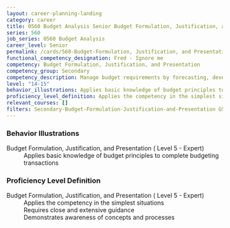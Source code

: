 ```yaml
---
layout: career-planning-landing
category: career
title: 0560 Budget Analysis Senior Budget Formulation, Justification, and Presentation
series: 560
job_series: 0560 Budget Analysis
career_level: Senior
permalink: /cards/560-Budget-Formulation, Justification, and Presentation-Senior
functional_competency_designation: Fred - Ignore me
competency: Budget Formulation, Justification, and Presentation
competency_group: Secondary
competency_description: Manage budget requirements by forecasting, developing and justifying budgets in compliance with statutory/regulatory guidance. 
level: "14-15"
behavior_illustrations: Applies basic knowledge of budget principles to complete budgeting transactions
proficiency_level_definition: Applies the competency in the simplest situations ? Requires close and extensive guidance ? Demonstrates awareness of concepts and processes
relevant_courses: []
filters: Secondary-Budget-Formulation-Justification-and-Presentation GS-14-15 series-0560
---
```


<div class="desktop:grid-col-6 margin-y-205">
  <div class="border-top-05 bg-white padding-2 shadow-5 height-full members-hover border-1px border-gray-30 border-top-orange radius-lg">
    <h3>Behavior Illustrations</h3>
    <dl class="text-base"><dt>Budget Formulation, Justification, and Presentation ( Level 5 - Expert)</dt><dd>Applies basic knowledge of budget principles to complete budgeting transactions</dd></dl>
  </div>
</div>
<div class="desktop:grid-col-6 margin-y-205">
  <div class="border-top-05 bg-white padding-2 shadow-5 height-full members-hover border-1px border-gray-30 border-top-orange radius-lg">
    <h3>Proficiency Level Definition</h3>
    <dl class="text-base"><dt>Budget Formulation, Justification, and Presentation ( Level 5 - Expert)</dt><dd>Applies the competency in the simplest situations </dd><dd> Requires close and extensive guidance </dd><dd> Demonstrates awareness of concepts and processes</dd></dl>
  </div>
</div>